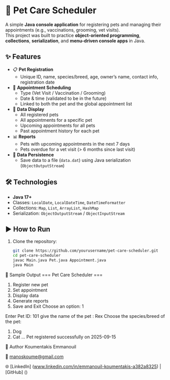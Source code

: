 # 🐾 Pet Care Scheduler

A simple **Java console application** for registering pets and managing their appointments (e.g., vaccinations, grooming, vet visits).  
This project was built to practice **object-oriented programming**, **collections**, **serialization**, and **menu-driven console apps** in Java.

## ✨ Features

- 📋 **Pet Registration**
  - Unique ID, name, species/breed, age, owner’s name, contact info, registration date
- 📅 **Appointment Scheduling**
  - Type (Vet Visit / Vaccination / Grooming)
  - Date & time (validated to be in the future)
  - Linked to both the pet and the global appointment list
- 👀 **Data Display**
  - All registered pets
  - All appointments for a specific pet
  - Upcoming appointments for all pets
  - Past appointment history for each pet
- 📊 **Reports**
  - Pets with upcoming appointments in the next 7 days
  - Pets overdue for a vet visit (> 6 months since last visit)
- 💾 **Data Persistence**
  - Save data to a file (`data.dat`) using Java serialization (`ObjectOutputStream`)

## 🛠️ Technologies

- **Java 17+**
- Classes: `LocalDate`, `LocalDateTime`, `DateTimeFormatter`
- Collections: `Map`, `List`, `ArrayList`, `HashMap`
- Serialization: `ObjectOutputStream` / `ObjectInputStream`

## ▶️ How to Run

1. Clone the repository:
   ```bash
   git clone https://github.com/yourusername/pet-care-scheduler.git
   cd pet-care-scheduler
   javac Main.java Pet.java Appointment.java
   java Main


📸 Sample Output
=== Pet Care Scheduler ===
1. Register new pet
2. Set appointment
3. Display data
4. Generate reports
5. Save and Exit
Choose an option: 1

Enter Pet ID: 101
give the name of the pet : Rex
Choose the species/breed of the pet:
1. Dog
2. Cat
...
Pet registered successfully on 2025-09-15

👤 Author Koumentakis Emmanouil

📧 manoskoume@gmail.com

🌐 [LinkedIn] (www.linkedin.com/in/emmanouil-koumentakis-a382a8325) | [GitHub] ()

